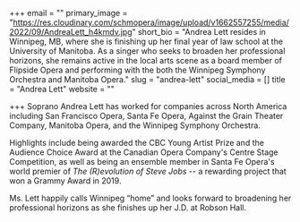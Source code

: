 +++
email = ""
primary_image = "https://res.cloudinary.com/schmopera/image/upload/v1662557255/media/2022/09/AndreaLett_h4kmdv.jpg"
short_bio = "Andrea Lett resides in Winnipeg, MB, where she is finishing up her final year of law school at the University of Manitoba. As a singer who seeks to broaden her professional horizons, she remains active in the local arts scene as a board member of Flipside Opera and performing with the both the Winnipeg Symphony Orchestra and Manitoba Opera."
slug = "andrea-lett"
social_media = []
title = "Andrea Lett"
website = ""

+++
Soprano Andrea Lett has worked for companies across North America including San Francisco Opera, Santa Fe Opera, Against the Grain Theater Company, Manitoba Opera, and the Winnipeg Symphony Orchestra.

Highlights include being awarded the CBC Young Artist Prize and the Audience Choice Award at the Canadian Opera Company's Centre Stage Competition, as well as being an ensemble member in Santa Fe Opera's world premier of _The (R)evolution of Steve Jobs_ -- a rewarding project that won a Grammy Award in 2019.  

Ms. Lett happily calls Winnipeg “home” and looks forward to broadening her professional horizons as she finishes up her J.D. at Robson Hall.